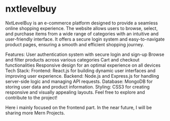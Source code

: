 # nxtlevelbuy


NxtLevelBuy is an e-commerce platform designed to provide a seamless online shopping experience. 
The website allows users to browse, select, and purchase items from a wide range of categories with an intuitive and user-friendly interface.
It offers a secure login system and easy-to-navigate product pages, ensuring a smooth and efficient shopping journey.

Features:
User authentication system with secure login and sign-up
Browse and filter products across various categories
Cart and checkout functionalities
Responsive design for an optimal experience on all devices
Tech Stack:
Frontend: React.js for building dynamic user interfaces and improving user experience.
Backend: Node.js and Express.js for handling server-side logic and managing API requests.
Database: MongoDB for storing user data and product information.
Styling: CSS3 for creating responsive and visually appealing layouts.
Feel free to explore and contribute to the project!

Here i mainly focused on the frontend part.
In the near future, I will be sharing more Mern Projects.
